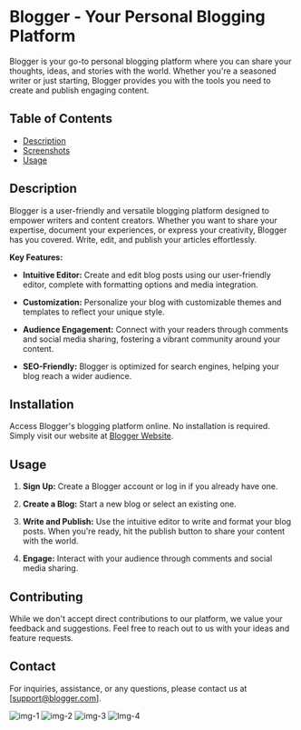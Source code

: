 # Blogger - Your Personal Blogging Platform

Blogger is your go-to personal blogging platform where you can share your thoughts, ideas, and stories with the world. Whether you're a seasoned writer or just starting, Blogger provides you with the tools you need to create and publish engaging content.

## Table of Contents

- [Description](#description)
- [Screenshots](#screenshots)
- [Usage](#usage)


## Description

Blogger is a user-friendly and versatile blogging platform designed to empower writers and content creators. Whether you want to share your expertise, document your experiences, or express your creativity, Blogger has you covered. Write, edit, and publish your articles effortlessly.

**Key Features:**

- **Intuitive Editor:** Create and edit blog posts using our user-friendly editor, complete with formatting options and media integration.

- **Customization:** Personalize your blog with customizable themes and templates to reflect your unique style.

- **Audience Engagement:** Connect with your readers through comments and social media sharing, fostering a vibrant community around your content.

- **SEO-Friendly:** Blogger is optimized for search engines, helping your blog reach a wider audience.


## Installation

Access Blogger's blogging platform online. No installation is required. Simply visit our website at [Blogger Website](https://www.blogger.com).

## Usage

1. **Sign Up:** Create a Blogger account or log in if you already have one.

2. **Create a Blog:** Start a new blog or select an existing one.

3. **Write and Publish:** Use the intuitive editor to write and format your blog posts. When you're ready, hit the publish button to share your content with the world.

4. **Engage:** Interact with your audience through comments and social media sharing.

## Contributing

While we don't accept direct contributions to our platform, we value your feedback and suggestions. Feel free to reach out to us with your ideas and feature requests.


## Contact

For inquiries, assistance, or any questions, please contact us at [support@blogger.com].

![img-1](https://github.com/navanee1609/BloogerWebsite/assets/120004894/77f7c3de-8a40-44cf-8123-fe5a6af7d635)
![img-2](https://github.com/navanee1609/BloogerWebsite/assets/120004894/778e7504-7c6d-46c9-9cff-d2fbac4f0f2c)
![img-3](https://github.com/navanee1609/BloogerWebsite/assets/120004894/f90f4788-f650-46ea-8790-f7022343db60)
![Img-4](https://github.com/navanee1609/BloogerWebsite/assets/120004894/70266b3f-3366-412c-9cca-16937cd91d1f)
